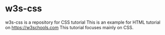 # w3s-css
w3s-css is a repository for CSS tutorial This is an example for HTML tutorial on https://w3schools.com This tutorial focuses mainly on CSS.